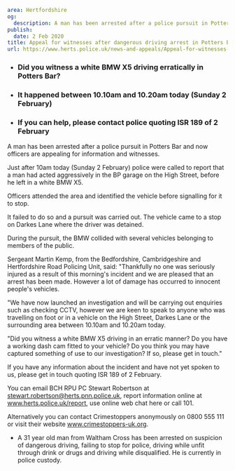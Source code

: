 ```yaml
area: Hertfordshire
og:
  description: A man has been arrested after a police pursuit in Potters Bar and now officers are appealing for information and witnesses.
publish:
  date: 2 Feb 2020
title: Appeal for witnesses after dangerous driving arrest in Potters Bar
url: https://www.herts.police.uk/news-and-appeals/Appeal-for-witnesses-after-dangerous-driving-arrest-in-potters-bar-1358
```

* ### Did you witness a white BMW X5 driving erratically in Potters Bar?

 * ### It happened between 10.10am and 10.20am today (Sunday 2 February)

 * ### If you can help, please contact police quoting ISR 189 of 2 February

A man has been arrested after a police pursuit in Potters Bar and now officers are appealing for information and witnesses.

Just after 10am today (Sunday 2 February) police were called to report that a man had acted aggressively in the BP garage on the High Street, before he left in a white BMW X5.

Officers attended the area and identified the vehicle before signalling for it to stop.

It failed to do so and a pursuit was carried out. The vehicle came to a stop on Darkes Lane where the driver was detained.

During the pursuit, the BMW collided with several vehicles belonging to members of the public.

Sergeant Martin Kemp, from the Bedfordshire, Cambridgeshire and Hertfordshire Road Policing Unit, said: "Thankfully no one was seriously injured as a result of this morning's incident and we are pleased that an arrest has been made. However a lot of damage has occurred to innocent people's vehicles.

"We have now launched an investigation and will be carrying out enquiries such as checking CCTV, however we are keen to speak to anyone who was travelling on foot or in a vehicle on the High Street, Darkes Lane or the surrounding area between 10.10am and 10.20am today.

"Did you witness a white BMW X5 driving in an erratic manner? Do you have a working dash cam fitted to your vehicle? Do you think you may have captured something of use to our investigation? If so, please get in touch."

If you have any information about the incident and have not yet spoken to us, please get in touch quoting ISR 189 of 2 February.

You can email BCH RPU PC Stewart Robertson at stewart.robertson@herts.pnn.police.uk, report information online at www.herts.police.uk/report, use online web chat here or call 101.

Alternatively you can contact Crimestoppers anonymously on 0800 555 111 or visit their website www.crimestoppers-uk.org.

 * A 31 year old man from Waltham Cross has been arrested on suspicion of dangerous driving, failing to stop for police, driving while unfit through drink or drugs and driving while disqualified. He is currently in police custody.
